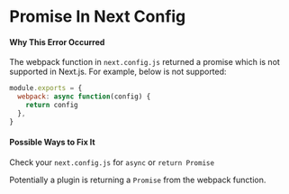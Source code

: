 # Promise In Next Config

#### Why This Error Occurred

The webpack function in `next.config.js` returned a promise which is not supported in Next.js. For example, below is not supported:

```js
module.exports = {
  webpack: async function(config) {
    return config
  },
}
```

#### Possible Ways to Fix It

Check your `next.config.js` for `async` or `return Promise`

Potentially a plugin is returning a `Promise` from the webpack function.
